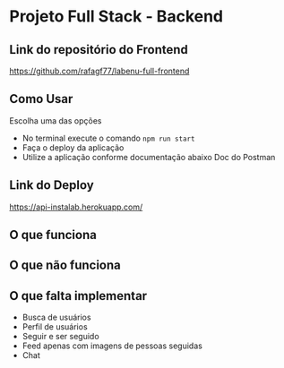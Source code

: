 # Projeto Full Stack - Backend

## Link do repositório do Frontend
https://github.com/rafagf77/labenu-full-frontend

## Como Usar
Escolha uma das opções
- No terminal execute o comando `npm run start`
- Faça o deploy da aplicação
- Utilize a aplicação conforme documentação abaixo
Doc do Postman

## Link do Deploy
https://api-instalab.herokuapp.com/

## O que funciona

## O que não funciona

## O que falta implementar
- Busca de usuários
- Perfil de usuários
- Seguir e ser seguido
- Feed apenas com imagens de pessoas seguidas
- Chat
